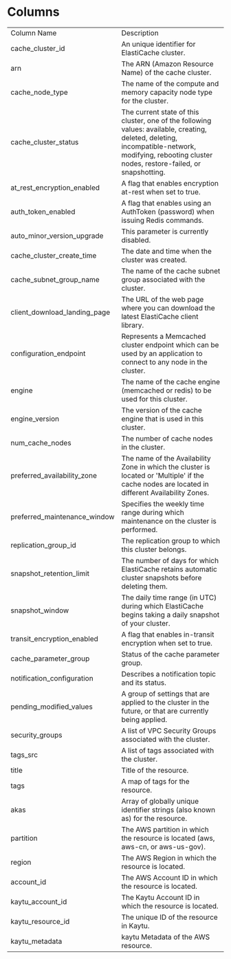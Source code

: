 # Columns  

<table>
	<tr><td>Column Name</td><td>Description</td></tr>
	<tr><td>cache_cluster_id</td><td>An unique identifier for ElastiCache cluster.</td></tr>
	<tr><td>arn</td><td>The ARN (Amazon Resource Name) of the cache cluster.</td></tr>
	<tr><td>cache_node_type</td><td>The name of the compute and memory capacity node type for the cluster.</td></tr>
	<tr><td>cache_cluster_status</td><td>The current state of this cluster, one of the following values: available, creating, deleted, deleting, incompatible-network, modifying, rebooting cluster nodes, restore-failed, or snapshotting.</td></tr>
	<tr><td>at_rest_encryption_enabled</td><td>A flag that enables encryption at-rest when set to true.</td></tr>
	<tr><td>auth_token_enabled</td><td>A flag that enables using an AuthToken (password) when issuing Redis commands.</td></tr>
	<tr><td>auto_minor_version_upgrade</td><td>This parameter is currently disabled.</td></tr>
	<tr><td>cache_cluster_create_time</td><td>The date and time when the cluster was created.</td></tr>
	<tr><td>cache_subnet_group_name</td><td>The name of the cache subnet group associated with the cluster.</td></tr>
	<tr><td>client_download_landing_page</td><td>The URL of the web page where you can download the latest ElastiCache client library.</td></tr>
	<tr><td>configuration_endpoint</td><td>Represents a Memcached cluster endpoint which can be used by an application to connect to any node in the cluster.</td></tr>
	<tr><td>engine</td><td>The name of the cache engine (memcached or redis) to be used for this cluster.</td></tr>
	<tr><td>engine_version</td><td>The version of the cache engine that is used in this cluster.</td></tr>
	<tr><td>num_cache_nodes</td><td>The number of cache nodes in the cluster.</td></tr>
	<tr><td>preferred_availability_zone</td><td>The name of the Availability Zone in which the cluster is located or &#39;Multiple&#39; if the cache nodes are located in different Availability Zones.</td></tr>
	<tr><td>preferred_maintenance_window</td><td>Specifies the weekly time range during which maintenance on the cluster is performed.</td></tr>
	<tr><td>replication_group_id</td><td>The replication group to which this cluster belongs.</td></tr>
	<tr><td>snapshot_retention_limit</td><td>The number of days for which ElastiCache retains automatic cluster snapshots before deleting them.</td></tr>
	<tr><td>snapshot_window</td><td>The daily time range (in UTC) during which ElastiCache begins taking a daily snapshot of your cluster.</td></tr>
	<tr><td>transit_encryption_enabled</td><td>A flag that enables in-transit encryption when set to true.</td></tr>
	<tr><td>cache_parameter_group</td><td>Status of the cache parameter group.</td></tr>
	<tr><td>notification_configuration</td><td>Describes a notification topic and its status.</td></tr>
	<tr><td>pending_modified_values</td><td>A group of settings that are applied to the cluster in the future, or that are currently being applied.</td></tr>
	<tr><td>security_groups</td><td>A list of VPC Security Groups associated with the cluster.</td></tr>
	<tr><td>tags_src</td><td>A list of tags associated with the cluster.</td></tr>
	<tr><td>title</td><td>Title of the resource.</td></tr>
	<tr><td>tags</td><td>A map of tags for the resource.</td></tr>
	<tr><td>akas</td><td>Array of globally unique identifier strings (also known as) for the resource.</td></tr>
	<tr><td>partition</td><td>The AWS partition in which the resource is located (aws, aws-cn, or aws-us-gov).</td></tr>
	<tr><td>region</td><td>The AWS Region in which the resource is located.</td></tr>
	<tr><td>account_id</td><td>The AWS Account ID in which the resource is located.</td></tr>
	<tr><td>kaytu_account_id</td><td>The Kaytu Account ID in which the resource is located.</td></tr>
	<tr><td>kaytu_resource_id</td><td>The unique ID of the resource in Kaytu.</td></tr>
	<tr><td>kaytu_metadata</td><td>kaytu Metadata of the AWS resource.</td></tr>
</table>